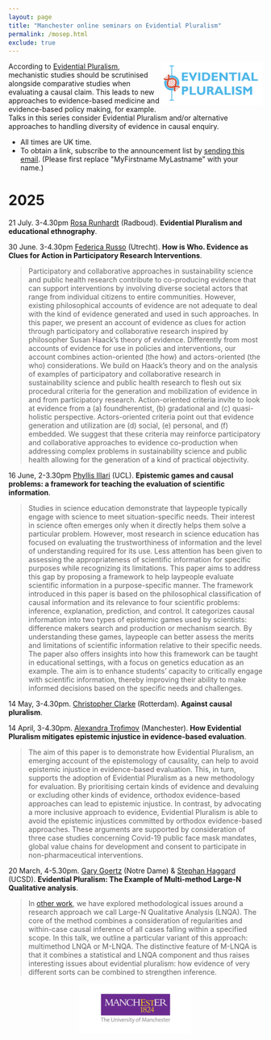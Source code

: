 ```yaml
---
layout: page
title: "Manchester online seminars on Evidential Pluralism"
permalink: /mosep.html
exclude: true
---
```


<a href="/ep"><img style="float: right;"  src="/images/EP-logo.jpg" alt="" width="200"   border="0" /></a> According to [Evidential Pluralism](/ep), mechanistic studies should be scrutinised alongside comparative studies when evaluating a causal claim. This leads to new approaches to evidence-based medicine and evidence-based policy making, for example. Talks in this series consider Evidential Pluralism and/or alternative approaches to handling diversity of evidence in causal enquiry.

  * All times are UK time. 
  * To obtain a link, subscribe to the announcement list by [sending this email](mailto:listserv@listserv.manchester.ac.uk?subject=subscribe&body=subscribe%20ep-discussion%20MyFirstname%20MyLastname). (Please first replace "MyFirstname MyLastname" with your name.)

# 2025

21 July. 3-4.30pm [Rosa Runhardt](https://www.ru.nl/en/people/runhardt-r) (Radboud). **Evidential Pluralism and educational ethnography**.

30 June. 3-4.30pm [Federica Russo](https://www.uu.nl/staff/FRusso) (Utrecht). **How is Who. Evidence as Clues for Action in Participatory Research Interventions**.
> Participatory and collaborative approaches in sustainability science and public health research contribute to co-producing evidence that can support interventions by involving diverse societal actors that range from individual citizens to entire communities. However, existing philosophical accounts of evidence are not adequate to deal with the kind of evidence generated and used in such approaches. In this paper, we present an account of evidence as clues for action through participatory and collaborative research inspired by philosopher Susan Haack’s theory of evidence. Differently from most accounts of evidence for use in policies and interventions, our account combines action-oriented (the how) and actors-oriented (the who) considerations. We build on Haack’s theory and on the analysis of examples of participatory and collaborative research in sustainability science and public health research to flesh out six procedural criteria for the generation and mobilization of evidence in and from participatory research. Action-oriented criteria invite to look at evidence from a (a) foundherentist, (b) gradational and (c) quasi-holistic perspective. Actors-oriented criteria point out that evidence generation and utilization are (d) social, (e) personal, and (f) embedded. We suggest that these criteria may reinforce participatory and collaborative approaches to evidence co-production when addressing complex problems in sustainability science and public health allowing for the generation of a kind of practical objectivity. 

16 June, 2-3.30pm [Phyllis Illari](https://www.ucl.ac.uk/sts/people/prof-phyllis-illari) (UCL). **Epistemic games and causal problems: a framework for teaching the evaluation of scientific information**.
> Studies in science education demonstrate that laypeople typically engage with science to meet situation-specific needs. Their interest in science often emerges only when it directly helps them solve a particular problem. However, most research in science education has focused on evaluating the trustworthiness of information and the level of understanding required for its use. Less attention has been given to assessing the appropriateness of scientific information for specific purposes while recognizing its limitations. This paper aims to address this gap by proposing a framework to help laypeople evaluate scientific information in a purpose-specific manner.
The framework introduced in this paper is based on the philosophical classification of causal information and its relevance to four scientific problems: inference, explanation, prediction, and control. It categorizes causal information into two types of epistemic games used by scientists: difference makers search and production or mechanism search. By understanding these games, laypeople can better assess the merits and limitations of scientific information relative to their specific needs. The paper also offers insights into how this framework can be taught in educational settings, with a focus on genetics education as an example. The aim is to enhance students’ capacity to critically engage with scientific information, thereby improving their ability to make informed decisions based on the specific needs and challenges.

14 May, 3-4.30pm. [Christopher Clarke](https://www.chrisclarke.eu/) (Rotterdam). **Against causal pluralism**.

14 April, 3-4.30pm. [Alexandra Trofimov](https://research.manchester.ac.uk/en/persons/alexandra-trofimov) (Manchester). **How Evidential Pluralism mitigates epistemic injustice in evidence-based evaluation**.
> The aim of this paper is to demonstrate how Evidential Pluralism, an emerging account of the epistemology of causality, can help to avoid epistemic injustice in evidence-based evaluation. This, in turn, supports the adoption of Evidential Pluralism as a new methodology for evaluation. By prioritising certain kinds of evidence and devaluing or excluding other kinds of evidence, orthodox evidence-based approaches can lead to epistemic injustice. In contrast, by advocating a more inclusive approach to evidence, Evidential Pluralism is able to avoid the epistemic injustices committed by orthodox evidence-based approaches. These arguments are supported by consideration of three case studies concerning Covid-19 public face mask mandates, global value chains for development and consent to participate in non-pharmaceutical interventions. 

20 March, 4-5.30pm. [Gary Goertz](https://politicalscience.nd.edu/people/gary-goertz/) (Notre Dame) & [Stephan Haggard](https://gps.ucsd.edu/faculty-directory/stephan-haggard.html) (UCSD). **Evidential Pluralism: The Example of Multi-method Large-N Qualitative analysis**.
> In [other work](https://www.cambridge.org/core/journals/perspectives-on-politics/article/largen-qualitative-analysis-lnqa-causal-generalization-in-case-study-and-multimethod-research/7A848B3BCC7E01924F32754B7ACCE5B3), we have explored methodological issues around a research approach we call Large-N Qualitative Analysis (LNQA). The core of the method combines a consideration of regularities and within-case causal inference of all cases falling within a specified scope. In this talk, we outline a particular variant of this approach: multimethod LNQA or M-LNQA. The distinctive feature of M-LNQA is that it combines a statistical and LNQA component and thus raises interesting issues about evidential pluralism: how evidence of very different sorts can be combined to strengthen inference. 

<center>
<a href="/projects/images/manchester-logo.gif"><img class="wp-image-2222 alignnone" src="/projects/images/manchester-logo.gif" alt="University of Manchester" height="100" /></a> 
</center>

